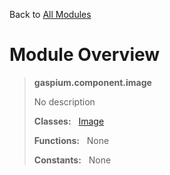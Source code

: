 Back to [All Modules](https://github.com/pyrustic/gaspium/blob/master/docs/modules/README.md#readme)

# Module Overview

> **gaspium.component.image**
> 
> No description
>
> **Classes:** &nbsp; [Image](https://github.com/pyrustic/gaspium/blob/master/docs/modules/content/gaspium.component.image/content/classes/Image.md#class-image)
>
> **Functions:** &nbsp; None
>
> **Constants:** &nbsp; None
